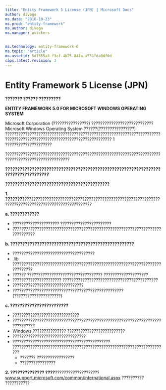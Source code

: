 ```yaml
---
title: "Entity Framework 5 License (JPN) | Microsoft Docs"
author: divega
ms.date: "2016-10-23"
ms.prod: "entity-framework"
ms.author: divega
ms.manager: avickers
 

ms.technology: entity-framework-6
ms.topic: "article"
ms.assetid: 5d1555a3-f3cf-4b25-84fa-a531fda0df0d
caps.latest.revision: 3
---
```

# Entity Framework 5 License (JPN)
**??????? ?????? ?????????**

**ENTITY FRAMEWORK 5.0 FOR MICROSOFT WINDOWS OPERATING SYSTEM**

Microsoft Corporation (????????????????) ????????????????????????????Microsoft Windows Operating System ??????(????????????????) ?????????????????????????????????????????????????????????????????????????????????????????????????????????????????????? 1 ?????????????????????

???????????????????????????????????????????????????????????????????????????????????????????????????

**??????????????????????????????????????????????????????????????????????????????????**

**???????????????????????????????????????????**

**1. ????????**????????????????????????????????????????????????????????????????????????????????????????????????????

**a. ????????????**

-   ????????????????????? ???????????????????????
-   *?????????*????????????????????????????????????????????????????????????????????

**b. ???????????????????????????????????????????????????**

-   ?????????????????????????????????????
-   .lib ????????????????????????????????????????????????????????????????????????????
-   ?????? ?????????????????????????????????? ????????????????????
-   ?????????????????????? ???????????????????????????????????????????
-   ????????????????????????????????
-   ?????????????????????????????????????????????????? (?????????????????????)

**c. ????????????????????????**

-   ??????????????????????????????
-   ?????????????????????????????????????????????????????????????????????????????
-   Windows ??????????????? ??????????????????????????
-   ?????????????????????????????????
-   ???????????????????????????????????????????? ??????????????????????????????????????????????????????????????????????
    -   ??????? ?????????????????
    -   ????????????????

**2. ?????????????? ????**???????????????????? www.support.microsoft.com/common/international.aspx ?????????? ???????????
